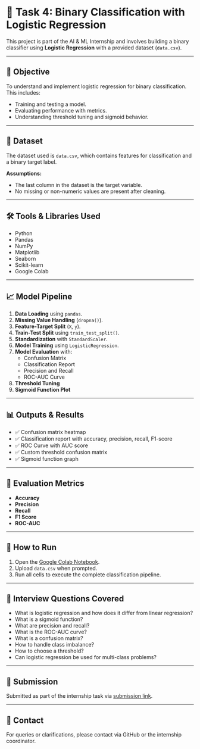 # 🚀 Task 4: Binary Classification with Logistic Regression

This project is part of the AI & ML Internship and involves building a binary classifier using **Logistic Regression** with a provided dataset (`data.csv`).

---

## 🧠 Objective

To understand and implement logistic regression for binary classification. This includes:
- Training and testing a model.
- Evaluating performance with metrics.
- Understanding threshold tuning and sigmoid behavior.

---

## 📂 Dataset

The dataset used is `data.csv`, which contains features for classification and a binary target label.

**Assumptions:**
- The last column in the dataset is the target variable.
- No missing or non-numeric values are present after cleaning.

---

## 🛠️ Tools & Libraries Used

- Python
- Pandas
- NumPy
- Matplotlib
- Seaborn
- Scikit-learn
- Google Colab

---

## 📈 Model Pipeline

1. **Data Loading** using `pandas`.
2. **Missing Value Handling** (`dropna()`).
3. **Feature-Target Split** (`X`, `y`).
4. **Train-Test Split** using `train_test_split()`.
5. **Standardization** with `StandardScaler`.
6. **Model Training** using `LogisticRegression`.
7. **Model Evaluation** with:
   - Confusion Matrix
   - Classification Report
   - Precision and Recall
   - ROC-AUC Curve
8. **Threshold Tuning**
9. **Sigmoid Function Plot**

---

## 📊 Outputs & Results

- ✅ Confusion matrix heatmap
- ✅ Classification report with accuracy, precision, recall, F1-score
- ✅ ROC Curve with AUC score
- ✅ Custom threshold confusion matrix
- ✅ Sigmoid function graph

---

## 🧪 Evaluation Metrics

- **Accuracy**
- **Precision**
- **Recall**
- **F1 Score**
- **ROC-AUC**

---

## 📎 How to Run

1. Open the [Google Colab Notebook](https://colab.research.google.com).
2. Upload `data.csv` when prompted.
3. Run all cells to execute the complete classification pipeline.

---

## 📌 Interview Questions Covered

- What is logistic regression and how does it differ from linear regression?
- What is a sigmoid function?
- What are precision and recall?
- What is the ROC-AUC curve?
- What is a confusion matrix?
- How to handle class imbalance?
- How to choose a threshold?
- Can logistic regression be used for multi-class problems?

---

## 📎 Submission

Submitted as part of the internship task via [submission link](https://forms.gle/8Gm83s53KbyXs3Ne9).

---

## 📧 Contact

For queries or clarifications, please contact via GitHub or the internship coordinator.
